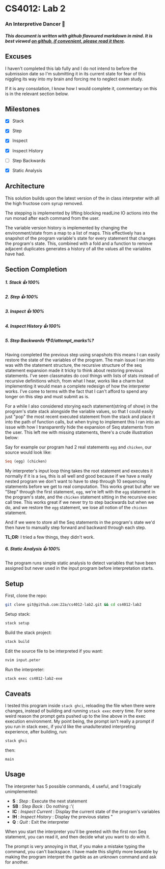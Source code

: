 # CS4012: Lab 2

### An Interpretive Dancer :dancer:

##### This document is written with github flavoured markdown in mind. It is best viewed [on github, if convenient, please read it there](https://github.com/22a/cs4012-lab2).


## Excuses
I haven't completed this lab fully and I do not intend to before the submission date so I'm submitting it in its current state for fear of this niggling its way into my brain and forcing me to neglect exam study.

If it is any consolation, I know how I would complete it, commentary on this is in the relevant section below.


## Milestones

- [x] Stack
- [x] Step
- [x] Inspect
- [x] Inspect History
- [ ] Step Backwards
- [x] Static Analysis


## Architecture
This solution builds upon the latest version of the in class interpreter with all the high fructose corn syrup removed.

The stepping is implemented by lifting blocking readLine IO actions into the run monad after each command from the user.

The variable version history is implemented by changing the environment/state from a map to a list of maps. This effectively has a snapshot of the program variable's state for every statement that changes the program's state. This, combined with a fold and a function to remove adjacent duplicates generates a history of all the values all the variables have had.


## Section Completion

##### 1. Stack :+1: 100%

##### 2. Step :+1: 100%

##### 3. Inspect :+1: 100%

##### 4. Inspect History :+1: 100%

##### 5. Step Backwards :-1: 0/attempt_marks%?
Having completed the previous step using snapshots this means I can easily restore the state of the variables of the program. The main issue I ran into was with the statement structure, the recursive structure of the seq statement expansion made it tricky to think about restoring previous statements. I've seen classmates do cool things with lists of stats instead of recursive definitions which, from what I hear, works like a charm but implementing it would mean a complete redesign of how the interpreter works. I've come to terms with the fact that I can't afford to spend any longer on this step and must submit as is.

For a while I also considered storying each statement(string of show) in the program's state stack alongside the variable values, so that I could easily just "pop" the most recent executed statement from the stack and place it into the path of function calls, but when trying to implement this I ran into an issue with how I transparently hide the expansion of Seq statements from the user. This left me with missing statements, there's a crude illustration below:

Say for example our program had 2 real statements `egg` and `chicken`, our source would look like:
```haskell
Seq (egg) (chicken)
```

My interpreter's input loop thing takes the root statement and executes it normally if it is a `Seq`, this is all well and good because if we have a really nested program we don't want to have to step through 10 sequencing statements before we get to real computation. This works great but after we "Step" through the first statement, `egg`, we're left with the `egg` statement in the program's state, and the `chicken` statement sitting in the recursive exec call tree. This works great if we never try to step backwards but when we do, and we restore the `egg` statement, we lose all notion of the `chicken` statement.

And if we were to store all the Seq statements in the program's state we'd then have to manually step forward and backward through each step.

**TL;DR:** I tried a few things, they didn't work.


##### 6. Static Analysis :+1: 100%
The program runs simple static analysis to detect variables that have been assigned but never used in the input program before interpretation starts.


## Setup

First, clone the repo:
```bash
git clone git@github.com:22a/cs4012-lab2.git && cd cs4012-lab2
```

Setup stack:
```bash
stack setup
```

Build the stack project:
```bash
stack build
```

Edit the source file to be interpreted if you want:
```bash
nvim input.peter
```

Run the interpreter:
```bash
stack exec cs4012-lab2-exe
```

## Caveats
I tested this program inside `stack ghci`, reloading the file when there were changes, instead of building and running `stack exec` every time. For some weird reason the prompt gets pushed up to the line above in the exec execution environment. My point being, the prompt isn't really a prompt if you run in stack exec, if you'd like the unadulterated interpreting experience, after building, run:

```bash
stack ghci
```
then:
```
main
```

## Usage
 The interpreter has 5 possible commands, 4 useful, and 1 tragically unimplemented:
 * **S** : *Step* : Execute the next statement
 * **SB** : *Step Back* : Do nothing :'(
 * **IC** : *Inspect Current* : Display the current state of the program's variables
 * **IH** : *Inspect History* : Display the previous states "
 * **Q** : *Quit* : Exit the interpreter

When you start the interpreter you'll be greeted with the first non Seq statement, you can read it, and then decide what you want to do with it.

The prompt is very annoying in that, if you make a mistake typing the command, you can't backspace. I have made this slightly more bearable by making the program interpret the garble as an unknown command and ask for another.
